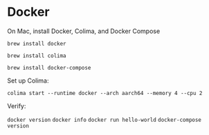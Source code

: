 # Docker

On Mac, install Docker, Colima, and Docker Compose

`brew install docker`

`brew install colima`

`brew install docker-compose`

Set up Colima:

`colima start --runtime docker --arch aarch64 --memory 4 --cpu 2`

Verify:

`docker version`
`docker info`
`docker run hello-world`
`docker-compose version`
